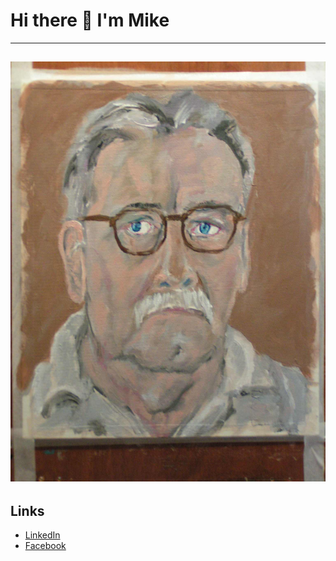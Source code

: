 # Hi there 👋 I'm Mike
---
 ![Mike](img/cheap_model.jpg)  
---
## Links

- [LinkedIn](https://www.linkedin.com/in/mdjgreen/)
- [Facebook](https://www.facebook.com/m.d.j.green)
<!--
**mikedjgreen/mikedjgreen** is a ✨ _special_ ✨ repository because its `README.md` (this file) appears on your GitHub profile.

Here are some ideas to get you started:

- 🔭 I’m currently working on ...
- 🌱 I’m currently learning ...
- 👯 I’m looking to collaborate on ...
- 🤔 I’m looking for help with ...
- 💬 Ask me about ...
- 📫 How to reach me: ...
- 😄 Pronouns: ...
- ⚡ Fun fact: ...
-->
